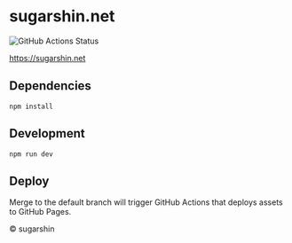 # sugarshin.net

![GitHub Actions Status](https://github.com/sugarshin/sugarshin.net/actions/workflows/release.yml/badge.svg?branch=main)

https://sugarshin.net

## Dependencies

```shell
npm install
```

## Development

```shell
npm run dev
```

## Deploy

Merge to the default branch will trigger GitHub Actions that deploys assets to GitHub Pages.

© sugarshin

